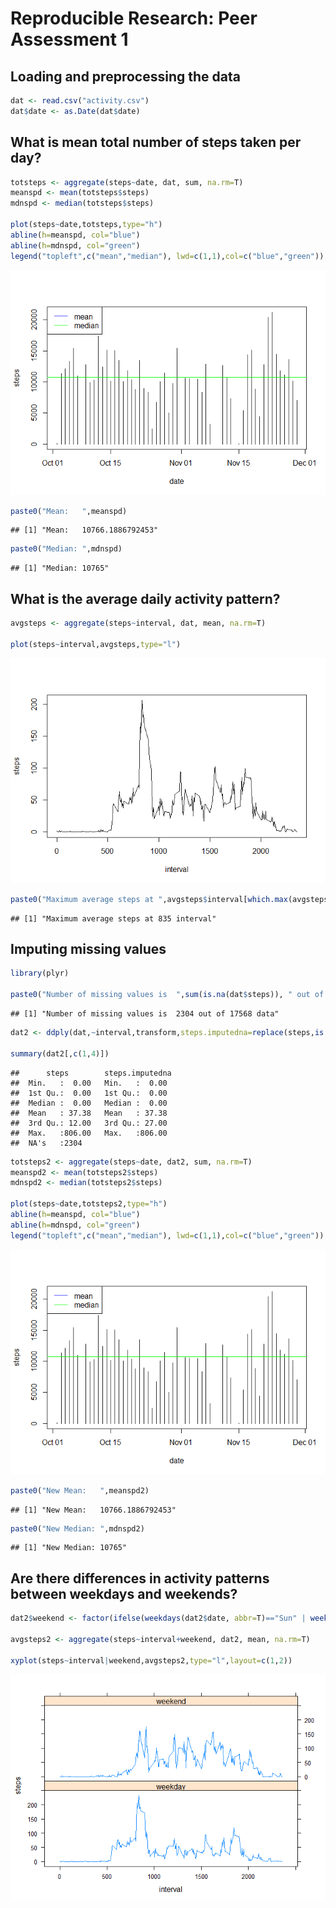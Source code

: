 # Reproducible Research: Peer Assessment 1


## Loading and preprocessing the data

```r
dat <- read.csv("activity.csv")
dat$date <- as.Date(dat$date)
```


## What is mean total number of steps taken per day?

```r
totsteps <- aggregate(steps~date, dat, sum, na.rm=T)
meanspd <- mean(totsteps$steps)
mdnspd <- median(totsteps$steps)

plot(steps~date,totsteps,type="h")
abline(h=meanspd, col="blue")
abline(h=mdnspd, col="green")
legend("topleft",c("mean","median"), lwd=c(1,1),col=c("blue","green"))
```

![](PA1_template_files/figure-html/unnamed-chunk-2-1.png)

```r
paste0("Mean:   ",meanspd)
```

```
## [1] "Mean:   10766.1886792453"
```

```r
paste0("Median: ",mdnspd)
```

```
## [1] "Median: 10765"
```

## What is the average daily activity pattern?

```r
avgsteps <- aggregate(steps~interval, dat, mean, na.rm=T)

plot(steps~interval,avgsteps,type="l")
```

![](PA1_template_files/figure-html/unnamed-chunk-3-1.png)

```r
paste0("Maximum average steps at ",avgsteps$interval[which.max(avgsteps$steps)]," interval")
```

```
## [1] "Maximum average steps at 835 interval"
```


## Imputing missing values

```r
library(plyr)

paste0("Number of missing values is  ",sum(is.na(dat$steps)), " out of ", length(dat$steps), " data")
```

```
## [1] "Number of missing values is  2304 out of 17568 data"
```

```r
dat2 <- ddply(dat,~interval,transform,steps.imputedna=replace(steps,is.na(steps),mean(steps,na.rm=T)))

summary(dat2[,c(1,4)])
```

```
##      steps        steps.imputedna 
##  Min.   :  0.00   Min.   :  0.00  
##  1st Qu.:  0.00   1st Qu.:  0.00  
##  Median :  0.00   Median :  0.00  
##  Mean   : 37.38   Mean   : 37.38  
##  3rd Qu.: 12.00   3rd Qu.: 27.00  
##  Max.   :806.00   Max.   :806.00  
##  NA's   :2304
```

```r
totsteps2 <- aggregate(steps~date, dat2, sum, na.rm=T)
meanspd2 <- mean(totsteps2$steps)
mdnspd2 <- median(totsteps2$steps)

plot(steps~date,totsteps2,type="h")
abline(h=meanspd, col="blue")
abline(h=mdnspd, col="green")
legend("topleft",c("mean","median"), lwd=c(1,1),col=c("blue","green"))
```

![](PA1_template_files/figure-html/unnamed-chunk-4-1.png)

```r
paste0("New Mean:   ",meanspd2)
```

```
## [1] "New Mean:   10766.1886792453"
```

```r
paste0("New Median: ",mdnspd2)
```

```
## [1] "New Median: 10765"
```


## Are there differences in activity patterns between weekdays and weekends?

```r
dat2$weekend <- factor(ifelse(weekdays(dat2$date, abbr=T)=="Sun" | weekdays(dat2$date, abbr=T)=="Sat","weekend","weekday"))

avgsteps2 <- aggregate(steps~interval+weekend, dat2, mean, na.rm=T)

xyplot(steps~interval|weekend,avgsteps2,type="l",layout=c(1,2))
```

![](PA1_template_files/figure-html/unnamed-chunk-5-1.png)
